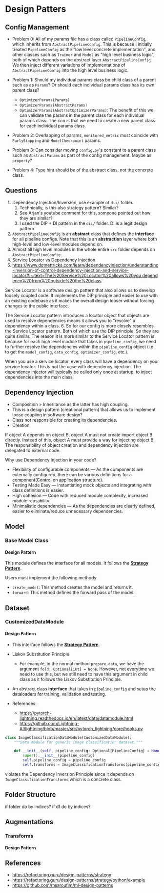 # Design Patters

## Config Management

- Problem 0: All of my params file has a class called `PipelineConfig`, which inherits
from `AbstractPipelineConfig`. This is because I initially treated `PipelineConfig` as
the "low level concrete implementation", and other classes such as `Trainer` and `Model`
as "high level business logic", both of which depends on the abstract layer `AbstractPipelineConfig`. We then inject different variations of implementations of
`AbstractPipelineConfig` into the high level business logic. 

- Problem 1: Should my individual params class be child class of a parent such as
as `Params`? Or should each individual params class has its own parent class? 
    - `OptimizerParams(Params)` 
    - `OptimizerParams(AbstractParams)`
    - `OptimizerParams(AbstractOptimizerParams)`: The benefit of this we can validate
    the params in the parent class for each individual params class. The con is that
    we need to create a new parent class for each individual params class.

- Problem 2: Overlapping of params, `monitored_metric` must coincide with `EarlyStopping`
and `ModelCheckpoint` params. 
  
- Problem 3: Can consider moving `config.py`'s constant to a parent class such as 
`AbstractParams` as part of the config management. Maybe as `property`?

- Problem 4: Type hint should be of the abstract class, not the concrete class.


## Questions

1. Dependency Injection/Inversion, use example of `dii/` folder. 
   1. Technically, is this also strategy pattern? Similar? 
   2. See Arjan's youtube comment for this, someone pointed out how they are similar?
   3. I used the DIP + DI pattern in the `dii/` folder. DI is a legit design pattern.
2. `AbstractPipelineConfig` is an **abstract** class that defines the **interface** for all pipeline configs. Note that this is an **abstraction** layer where both high-level and low-level modules depend on. 
3. Almost all high level modules in the whole entire `src` folder depends on `AbstractPipelineConfig`.
4. Service Locator vs Dependency Injection.
5. https://www.dotnettricks.com/learn/dependencyinjection/understanding-inversion-of-control-dependency-injection-and-service-locator#:~:text=The%20Service%20Locator%20allows%20you,dependency%20from%20outside%20the%20class. 

Service Locator is a software design pattern that also allows us to develop loosely coupled code. It implements the DIP principle and easier to use with an existing codebase as it makes the overall design looser without forcing changes to the public interface.

The Service Locator pattern introduces a locator object that objects are used to resolve dependencies means it allows you to "resolve" a dependency within a class.
6. So for our config is more closely resembles the Service Locator pattern. Both of which
use the DIP principle. So they are quite similar. The reason it is more similar to the Service Locator pattern is because for each high level module that takes in `pipeline_config`, we need to further
resolve the dependencies within the `pipeline_config` object (i.e. to get the `model_config`, `data_config`, `optimizer_config`, etc.).

When you use a service locator, every class will have a dependency on your service locator. This is not the case with dependency injection. The dependency injector will typically be called only once at startup, to inject dependencies into the main class.

## Dependency Injection

- Composition > Inheritance as the latter has high coupling.
- This is a design pattern (creational pattern) that allows us to implement loose coupling in software design?
- Class not responsible for creating its dependencies.
- Creation

If object A depends on object B, object A must not create import object B directly. Instead of this, object A must provide a way for injecting object B. The responsibility of object creation and dependency injection are delegated to external code.

Why use Dependency Injection in your code?

- Flexibility of configurable components — As the components are externally configured, there can be various definitions for a component(Control on application structure).
- Testing Made Easy — Instantiating mock objects and integrating with class definitions is easier.
- High cohesion — Code with reduced module complexity, increased module reusability.
- Minimalistic dependencies — As the dependencies are clearly defined, easier to eliminate/reduce unnecessary dependencies.



## Model

### **Base Model Class**

#### Design Pattern

This module defines the interface for all models.
It follows the [**Strategy Pattern**](https://github.com/msaroufim/ml-design-patterns).

Users must implement the following methods:

- `create_model`: This method creates the model and returns it.
- `forward`: This method defines the forward pass of the model.

## Dataset

### **CustomizedDataModule**

#### Design Pattern

- This interface follows the [**Strategy Pattern**](https://github.com/msaroufim/ml-design-patterns).
- Liskov Substitution Principle
    - For example, in the normal method `prepare_data`, we have the argument 
        `fold: Optional[int] = None`. However, not everytime we need to use this,
        but we still need to have this argument in child class as it follows
        the Liskov Substitution Principle.



- An abstract class **interface** that takes in 
`pipeline_config` and setup the dataloaders for training, validation and testing.
- References: 
    - https://pytorch-lightning.readthedocs.io/en/latest/data/datamodule.html
    - https://github.com/Lightning-AI/lightning/blob/master/src/pytorch_lightning/core/hooks.py

```python
class ImageClassificationDataModule(CustomizedDataModule):
    """Data module for generic image classification dataset."""

    def __init__(self, pipeline_config: Optional[PipelineConfig] = None) -> None:
        super().__init__(pipeline_config)
        self.pipeline_config = pipeline_config
        self.transforms = ImageClassificationTransforms(pipeline_config)
```

violates the Dependency Inversion Principle since it depends on `ImageClassificationTransforms` which is a concrete class.

## Folder Structure

if folder do by indices?
if df do by indices?


## Augmentations

### Transforms

#### Design Pattern

## References

- https://refactoring.guru/design-patterns/strategy
- https://refactoring.guru/design-patterns/strategy/python/example
- https://github.com/msaroufim/ml-design-patterns
